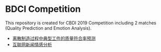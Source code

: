 # BDCI Competition
This repository is created for CBDI 2019 Competition including 2 matches (Quality Prediction and Emotion Analysis).

* [离散制造过程中典型工件的质量符合率预测](https://www.datafountain.cn/competitions/351)
* [互联网新闻情感分析](https://www.datafountain.cn/competitions/350)
